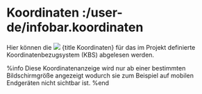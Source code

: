 # Koordinaten :/user-de/infobar.koordinaten

Hier können die ![](xy.png) {title Koordinaten} für das im Projekt definierte Koordinatenbezugsystem (KBS) abgelesen werden.

%info
Diese Koordinatenanzeige wird nur ab einer bestimmten Bildschirmgröße angezeigt wodurch sie zum Beispiel auf mobilen Endgeräten nicht sichtbar ist.
%end
